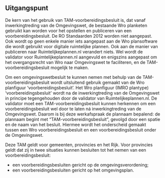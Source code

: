 ## Uitgangspunt

De kern van het gebruik van TAM-voorbereidingsbesluit is, dat vanaf inwerkingtreding van de Omgevingswet, de bestaande Wro planketen gebruikt kan worden voor het opstellen en publiceren van een voorbereidingsbesluit. De RO Standaarden 2012 worden niet aangepast. Ook wordt op geen enkele manier iets aangepast aan de Wro plansoftware die wordt gebruikt voor digitale ruimtelijke plannen. Ook aan de manier van publiceren naar Ruimtelijkeplannen.nl verandert niets. Wel wordt de validator voor Ruimtelijkeplannen.nl aangevuld en enigszins aangepast om het overgangsrecht van Wro naar Omgevingswet te faciliteren, en de TAM-voorbereidingsbesluit mogelijk te maken.

Om een omgevingswetbesluit te kunnen nemen met behulp van de TAM-voorbereidingsbesluit wordt uitsluitend gebruik gemaakt van de Wro planfiguur ‘voorbereidingsbesluit’. 
Het Wro planfiguur (IMRO plantype) ‘voorbereidingsbesluit’ wordt na de inwerkingtreding van de Omgevingswet in principe tegengehouden door de validator van Ruimtelijkeplannen.nl. De validator moet een TAM-voorbereidingsbesluit kunnen herkennen om een voorbereidingsbesluit wel door te laten ná inwerkingtreding van de Omgevingswet. Daarom is bij deze werkafspraak de plannaam bepalend: de plannaam begint met “TAM-voorbereidingsbesluit”, gevolgd door een spatie en de naam van het besluit. Hiermee wordt het onderscheid gemaakt tussen een Wro voorbereidingsbesluit en een voorbereidingsbesluit onder de Omgevingswet.

Deze TAM geldt voor gemeenten, provincies en het Rijk. Voor provincies geldt dat zij in twee situaties kunnen besluiten tot het nemen van een voorbereidingsbesluit:
- een voorbereidingsbesluiten gericht op de omgevingsverordening;
- een voorbereidingsbesluiten gericht op het omgevingsplan. 




